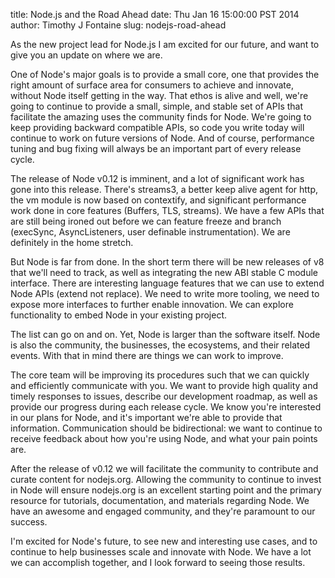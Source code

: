 title: Node.js and the Road Ahead
date: Thu Jan 16 15:00:00 PST 2014
author: Timothy J Fontaine
slug: nodejs-road-ahead

As the new project lead for Node.js I am excited for our future, and want to
give you an update on where we are.

One of Node's major goals is to provide a small core, one that provides the
right amount of surface area for consumers to achieve and innovate, without
Node itself getting in the way. That ethos is alive and well, we're going to
continue to provide a small, simple, and stable set of APIs that facilitate the
amazing uses the community finds for Node. We're going to keep providing
backward compatible APIs, so code you write today will continue to work on
future versions of Node. And of course, performance tuning and bug fixing will
always be an important part of every release cycle.

The release of Node v0.12 is imminent, and a lot of significant work has gone
into this release. There's streams3, a better keep alive agent for http, the vm
module is now based on contextify, and significant performance work done in
core features (Buffers, TLS, streams). We have a few APIs that are still being
ironed out before we can feature freeze and branch (execSync, AsyncListeners,
user definable instrumentation). We are definitely in the home stretch.

But Node is far from done. In the short term there will be new releases of v8
that we'll need to track, as well as integrating the new ABI stable C module
interface. There are interesting language features that we can use to extend
Node APIs (extend not replace). We need to write more tooling, we need to
expose more interfaces to further enable innovation. We can explore
functionality to embed Node in your existing project.

The list can go on and on. Yet, Node is larger than the software itself. Node
is also the community, the businesses, the ecosystems, and their related
events. With that in mind there are things we can work to improve. 

The core team will be improving its procedures such that we can quickly and
efficiently communicate with you. We want to provide high quality and timely
responses to issues, describe our development roadmap, as well as provide our
progress during each release cycle. We know you're interested in our plans for
Node, and it's important we're able to provide that information. Communication
should be bidirectional: we want to continue to receive feedback about how
you're using Node, and what your pain points are.

After the release of v0.12 we will facilitate the community to contribute and
curate content for nodejs.org. Allowing the community to continue to invest in
Node will ensure nodejs.org is an excellent starting point and the primary
resource for tutorials, documentation, and materials regarding Node. We have an
awesome and engaged community, and they're paramount to our success. 

I'm excited for Node's future, to see new and interesting use cases, and to
continue to help businesses scale and innovate with Node. We have a lot we can
accomplish together, and I look forward to seeing those results.
